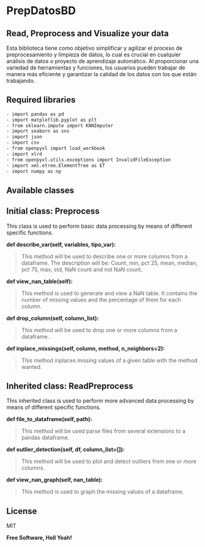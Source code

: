 # PrepDatosBD
## Read, Preprocess and Visualize your data

Esta biblioteca tiene como objetivo simplificar y agilizar el proceso de preprocesamiento y limpieza de datos, lo cual es crucial en cualquier análisis de datos o proyecto de aprendizaje automático. Al proporcionar una variedad de herramientas y funciones, los usuarios pueden trabajar de manera más eficiente y garantizar la calidad de los datos con los que están trabajando.

## Required libraries
```sh
- import pandas as pd
- import matplotlib.pyplot as plt
- from sklearn.impute import KNNImputer
- import seaborn as sns
- import json
- import csv
- from openpyxl import load_workbook
- import xlrd
- from openpyxl.utils.exceptions import InvalidFileException
- import xml.etree.ElementTree as ET
- import numpy as np
```

## Available classes
## Initial class: Preprocess
This class is used to perform basic data processing by means of different specific functions.

**def describe_var(self, variables, tipo_var):**
> This method will be used to describe one or more columns from a dataframe. 
The description will be: Count, min, pct 25, mean, median, pct 75, max, std, NaN count and not NaN count.

**def view_nan_table(self):**
> This method is used to generate and view a NaN table. It contains the number of missing values and the percentage of them for each column.

**def drop_column(self, column_list):**
> This method will be used to drop one or more columns from a dataframe.

**def inplace_missings(self, column, method, n_neighbors=2):**
> This method inplaces missing values of a given table with the method wanted.

## Inherited class: ReadPreprocess
This inherited class is used to perform more advanced data processing by means of different specific functions.

**def file_to_dataframe(self, path):**
> This method will be used parse files from several extensions to a pandas dataframe.

**def outlier_detection(self, df, column_list=[]):**
> This method will be used to plot and detect outliers from one or more columns.

**def view_nan_graph(self, nan_table):**
> This method is used to graph the missing values of a dataframe.

## License

MIT

**Free Software, Hell Yeah!**